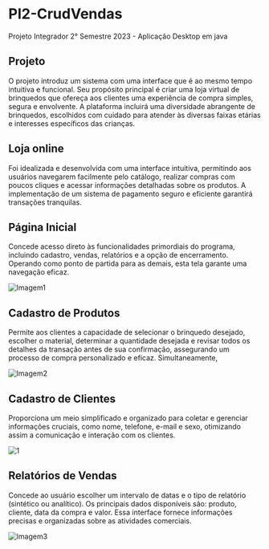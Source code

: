 # PI2-CrudVendas
Projeto Integrador 2° Semestre 2023 - Aplicação Desktop em java 


## Projeto
O projeto introduz um sistema com uma interface que é ao mesmo tempo intuitiva e funcional. Seu propósito principal é criar uma loja virtual de brinquedos que ofereça aos clientes uma experiência de compra simples, segura e envolvente.
A plataforma incluirá uma diversidade abrangente de brinquedos, escolhidos com cuidado para atender às diversas faixas etárias e interesses específicos das crianças.

## Loja online 
Foi idealizada e desenvolvida com uma interface intuitiva, permitindo aos usuários navegarem facilmente pelo catálogo, realizar compras com poucos cliques e acessar informações detalhadas sobre os produtos. A implementação de um sistema de pagamento seguro e eficiente garantirá transações tranquilas.
 
## Página Inicial 
Concede acesso direto às funcionalidades primordiais do programa, incluindo cadastro, vendas, relatórios e a opção de encerramento. Operando como ponto de partida para as demais, esta tela garante uma navegação eficaz.

 ![Imagem1](https://github.com/Balduscojv/PI2-CrudVendas/assets/127452931/4d9cf22f-5855-43cc-adcd-013409d93800)
 
## Cadastro de Produtos 
Permite aos clientes a capacidade de selecionar o brinquedo desejado, escolher o material, determinar a quantidade desejada e revisar todos os detalhes da transação antes de sua confirmação, assegurando um processo de compra personalizado e eficaz. Simultaneamente,  


![Imagem2](https://github.com/Balduscojv/PI2-CrudVendas/assets/127452931/2058a853-e296-45d2-892c-1f9ad2b20efe)

## Cadastro de Clientes 
Proporciona um meio simplificado e organizado para coletar e gerenciar informações cruciais, como nome, telefone, e-mail e sexo, otimizando assim a comunicação e interação com os clientes.

![1](https://github.com/Balduscojv/PI2-CrudVendas/assets/127452931/8ac80432-a4d8-4278-993f-2201290a4f8e)

 ## Relatórios de Vendas 
 Concede ao usuário escolher um intervalo de datas e o tipo de relatório (sintético ou analítico). Os principais dados disponíveis são: produto, cliente, data da compra e valor. Essa interface fornece informações precisas e organizadas sobre as atividades comerciais.  

![Imagem3](https://github.com/Balduscojv/PI2-CrudVendas/assets/127452931/d0160241-548b-4d5d-ab81-64b4dd734ab0)
